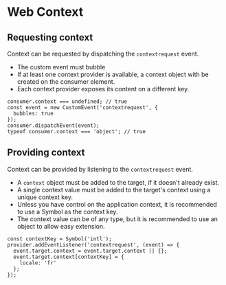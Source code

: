 # Web Context

## Requesting context

Context can be requested by dispatching the `contextrequest` event. 

* The custom event must bubble
* If at least one context provider is available, a context object with be created on the consumer element. 
* Each context provider exposes its content on a different key.

```
consumer.context === undefined; // true
const event = new CustomEvent('contextrequest', {
  bubbles: true
});
consumer.dispatchEvent(event);
typeof consumer.context === 'object'; // true
```
## Providing context

Context can be provided by listening to the `contextrequest` event.

* A `context` object must be added to the target, if it doesn't already exist.
* A single context value must be added to the target's context using a unique context key.
* Unless you have control on the application context, it is recommended to use a Symbol as the context key.
* The context value can be of any type, but it is recommended to use an object to allow easy extension.

```
const contextKey = Symbol('intl');
provider.addEventListener('contextrequest', (event) => {
  event.target.context = event.target.context || {};
  event.target.context[contextKey] = {
    locale: 'fr'
  };
});
```
